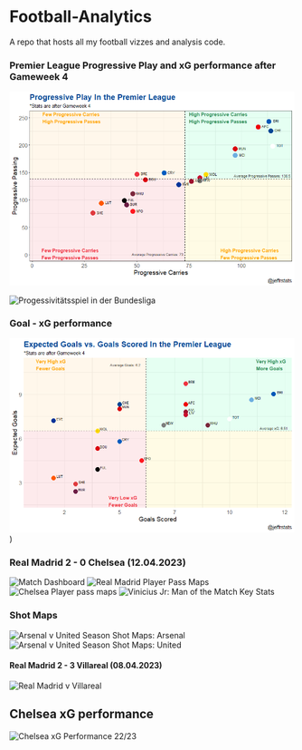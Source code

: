 # Football-Analytics
A repo that hosts all my football vizzes and analysis code.

### Premier League Progressive Play and xG performance after Gameweek 4

![Progressive Play in the Premier League](https://raw.githubusercontent.com/jeffreyohene/Football-Analytics/main/The%20Curious%20Case%20of%20Chelsea%20-%20Article/plots/progressive_play.png)

![Progessivitätsspiel in der Bundesliga](https://media.licdn.com/dms/image/C4D22AQGZQifwKV-yHw/feedshare-shrink_1280/0/1675832366003?e=1697673600&v=beta&t=eK-2JrCayUOtrIETsbZT8clkd1UrxpPeR2tJEGd46D8)

### Goal - xG performance
![G-xG Performance](https://raw.githubusercontent.com/jeffreyohene/Football-Analytics/main/The%20Curious%20Case%20of%20Chelsea%20-%20Article/plots/xg_gols.png))

### Real Madrid 2 - 0 Chelsea (12.04.2023)
![Match Dashboard](https://media.licdn.com/dms/image/D4D22AQEfNVFMrB5-5w/feedshare-shrink_2048_1536/0/1681493299931?e=1697673600&v=beta&t=3_7Hc8eKWsFl-CHdKAicTFYPPqRWTTQZavr0HGL4WR8)
![Real Madrid Player Pass Maps](https://media.licdn.com/dms/image/D4D22AQGsIiUyFlZ8Mw/feedshare-shrink_1280/0/1681493300774?e=1697673600&v=beta&t=GRBSMIol8YzqIIPTiJoAUPDt8CGUptbrrpS2n9ycTaM)
![Chelsea Player pass maps](https://media.licdn.com/dms/image/D4D22AQH1iLPHP_D4qw/feedshare-shrink_1280/0/1681493300535?e=1697673600&v=beta&t=iAFdFnOHfR-gZrdOt_pEAMqDxloGQZF3N8XS0tbNqEU)
![Vinicius Jr: Man of the Match Key Stats](https://media.licdn.com/dms/image/D4D22AQGjS3dc3sKZwQ/feedshare-shrink_1280/0/1681493299524?e=1697673600&v=beta&t=1HRFIXMyltGPtCxxqgWgJsIfPpouVjbJVy6rsKbFtSM)

### Shot Maps
![Arsenal v United Season Shot Maps: Arsenal](https://media.licdn.com/dms/image/C4D22AQEK3j3wcSIZjw/feedshare-shrink_1280/0/1674403332966?e=1697673600&v=beta&t=qexQVKefjVZJ_lPFhwB9uTsMabUdlbH3nTCuylO9s24)
![Arsenal v United Season Shot Maps: United](https://media.licdn.com/dms/image/C4D22AQE_hePwl_ILWA/feedshare-shrink_1280/0/1674403334473?e=1697673600&v=beta&t=j0u4cwVHrKw79_D3fJec0bnJ1m_SyxYVDhzNjeoqEV8)

#### Real Madrid 2 - 3 Villareal (08.04.2023)
![Real Madrid v Villareal](https://media.licdn.com/dms/image/D4D22AQHq2qN6LmD1Ww/feedshare-shrink_800/0/1681053069164?e=1697673600&v=beta&t=gp8F0NxDD85_UzPrNJ_TtmDUdAXCijrZiyDYzqUygKw)


## Chelsea xG performance
![Chelsea xG Performance 22/23](https://media.licdn.com/dms/image/C4D22AQFWZrWuewy8kA/feedshare-shrink_2048_1536/0/1679195381472?e=1697673600&v=beta&t=FUDaqMisRrINNvs1zVfAewElWPVZh6UoOZzYx5HEMbU)
